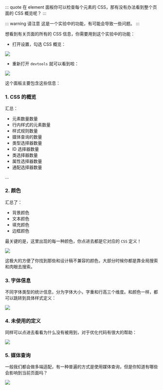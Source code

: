 ::: quote
在 element 面板你可以检查每个元素的 CSS，那有没有办法看到整个页面的 CSS 概览呢？
:::

::: warning 请注意
这是一个实验中的功能，有可能会导致一些问题。
:::

想看到有关页面的所有的 CSS 信息，你需要用到这个实验中的功能：

* 打开设置，勾选 CSS 概览：

![](https://wingman-1300536089.cos.ap-shanghai.myqcloud.com/chrome/C07/css_over_view01.gif)

* 重新打开 `devtools` 就可以看到啦：

![](https://wingman-1300536089.cos.ap-shanghai.myqcloud.com/chrome/C07/css_overview_02.gif)

这个面板主要包含这些信息：

### 1. CSS 的概览

汇总：

* 元素数量数量
* 行内样式的元素数量
* 样式规则数量
* 媒体查询的数量
* 类型选择器数量
* ID 选择器数量
* 类选择器数量
* 属性选择器数量
* 通配选择器数量

...

### 2. 颜色

汇总了：

* 背景颜色
* 文本颜色
* 填充颜色
* 边框颜色

最关键的是，这里出现的每一种颜色，你点进去都是它对应的 `CSS` 定义！

![](https://wingman-1300536089.cos.ap-shanghai.myqcloud.com/chrome/C07/css_overview_color.gif)

这极大的方便了你找到那些和设计稿不兼容的颜色，大部分时候你都是靠全局搜索和肉眼去搜索。

### 3. 字体信息

不同字体类型的统计信息，分为字体大小，字重和行高三个维度。和颜色一样，都可以跳转到具体样式定义：

![](https://wingman-1300536089.cos.ap-shanghai.myqcloud.com/chrome/C07/css_over_view_font.gif)

### 4. 未使用的定义

同样可以点进去看看为什么没有被用到，对于优化代码有很大的帮助：

![](https://wingman-1300536089.cos.ap-shanghai.myqcloud.com/chrome/C07/css_over_view_unused_declaration.png)

### 5. 媒体查询

一般我们都会做多端适配，有一种普遍的方式是使用媒体查询，但是你知道有哪些会影响到当前页面吗？

![](https://wingman-1300536089.cos.ap-shanghai.myqcloud.com/chrome/C07/css_over_view_media_query.gif)
